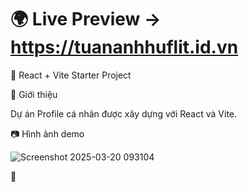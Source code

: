 
# 🌍 Live Preview -> https://tuananhhuflit.id.vn


🚀 React + Vite Starter Project

📌 Giới thiệu

Dự án Profile cá nhân được xây dựng với React và Vite.

📷 Hình ảnh demo

![Screenshot 2025-03-20 093104](https://github.com/user-attachments/assets/96d8ba0a-ab24-4cf7-92c8-6135566281c5)

🤝
